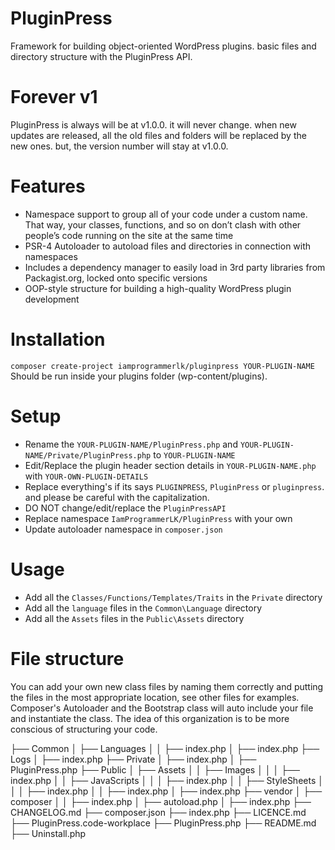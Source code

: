 # PluginPress
 Framework for building object-oriented WordPress plugins. basic files and directory structure with the PluginPress API.
 
# Forever v1
 PluginPress is always will be at v1.0.0. it will never change. when new updates are released, all the old files and folders will be replaced by the new ones. but, the version number will stay at v1.0.0.

# Features
* Namespace support to group all of your code under a custom name. That way, your classes, functions, and so on don’t clash with other people’s code running on the site at the same time
* PSR-4 Autoloader to autoload files and directories in connection with namespaces
* Includes a dependency manager to easily load in 3rd party libraries from Packagist.org, locked onto specific versions
* OOP-style structure for building a high-quality WordPress plugin development

# Installation
`composer create-project iamprogrammerlk/pluginpress YOUR-PLUGIN-NAME`
Should be run inside your plugins folder (wp-content/plugins).

# Setup
* Rename the `YOUR-PLUGIN-NAME/PluginPress.php` and `YOUR-PLUGIN-NAME/Private/PluginPress.php` to `YOUR-PLUGIN-NAME`
* Edit/Replace the plugin header section details in `YOUR-PLUGIN-NAME.php` with `YOUR-OWN-PLUGIN-DETAILS`
* Replace everything's if its says `PLUGINPRESS`, `PluginPress` or `pluginpress`. and please be careful with the capitalization.
* DO NOT change/edit/replace the `PluginPressAPI`
* Replace namespace `IamProgrammerLK/PluginPress` with your own
* Update autoloader namespace in `composer.json`

# Usage
* Add all the `Classes/Functions/Templates/Traits` in the `Private` directory
* Add all the `language` files in the `Common\Language` directory
* Add all the `Assets` files in the `Public\Assets` directory

# File structure
You can add your own new class files by naming them correctly and putting the files in the most appropriate location, see other files for examples. Composer's Autoloader and the Bootstrap class will auto include your file and instantiate the class. The idea of this organization is to be more conscious of structuring your code.

├── Common
│   ├── Languages
│   │   ├── index.php
│   ├── index.php
├── Logs
│   ├── index.php
├── Private
│   ├── index.php
│   ├── PluginPress.php
├── Public
│   ├── Assets
│   │   ├── Images
│   │   │   ├── index.php
│   │   ├── JavaScripts
│   │   │   ├── index.php
│   │   ├── StyleSheets
│   │   │   ├── index.php
│   │   ├── index.php
│   ├── index.php
├── vendor
│   ├── composer
│   │   ├── index.php
│   ├── autoload.php
│   ├── index.php
├── CHANGELOG.md
├── composer.json
├── index.php
├── LICENCE.md
├── PluginPress.code-workplace
├── PluginPress.php
├── README.md
├── Uninstall.php
